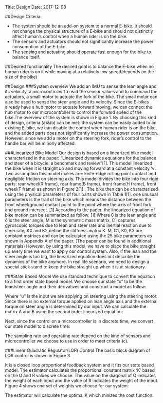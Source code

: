 Title: Design
Date: 2017-12-08

##Design Criteria

* The system should be an add-on system to a normal E-bike. It should not change
  the physical structure of a E-bike and should not distinctly affect human’s
  control when a human rider is on the bike.
* The sensors and actuators should not significantly increase the power
  consumption of the E-bike.
* The sensing and actuating should operate fast enough for the bike to balance
  itself.
 
##Desired functionality
The desired goal is to balance the E-bike when no human rider is on it while
moving at a relatively low speed(depends on the size of the bike)
 
##Design
###System overview
We add an IMU to sense the lean angle and its velocity, a microcontroller to read the sensor values and to command the actuators, a small motor to actuate the fork of the bike. The small motor can also be used to sense the steer angle and its velocity. Since the E-bikes already have a hub motor to actuate forward moving, we can connect the hub motor to our microcontroller to control the forward speed of the bike.The overview of the system is shown in Figure 1.
By choosing this kind of design, criteria (a)&(b) can be met: the system can be easily added to an existing E-bike, we can disable the control when human rider is on the bike, and the added parts does not significantly increase the power consumption. However, since we add a motor on the steering fork, rider’s control to the handle bar will be minorly affected. 
 
###Linearized Bike Model
Our design is based on a linearized bike model characterized in the paper: “Linearized dynamics equations for the balance and steer of a bicycle: a benchmark and review”[1]. This model linearized the bike when it is straight up and moving forward at a constant velocity ‘v’. Two assumption this model makes are: knife-edge rolling point contact and negligible friction on steering axis. This model divides the bike into four rigid parts: rear wheel(R frame), rear frame(B frame), front frame(H frame), front wheel(F frame) as shown in Figure 2[1]
.
The bike then can be characterized using the physical parameters of four parts shown in Table 1[1]. one unusual parameters is the trail of the bike which means the distance between the front wheel/ground contact point to the point where the axis of front fork and ground intersect.
 [1]
According to the paper, the linearized equation of bike motion can be summarized as follow:
 [1]
Where θ is the lean angle and δ is the steer angle, M is the symmetric mass matrix, C1 captures gyroscopic torques due to lean and steer rate and inertial reaction due to steer rate, K0 and K2 define the stiffness matrix K. M, C1, K0, K2 are constant matrixes and can be calculated using the 25 bike parameters as shown in Appendix A of the paper. (The paper can be found in additional materials)
However, by using this model, we have to place the bike straight up every time we want to apply our control system. Also, if the lean and the steer angle is too big, the linearized equation does not describe the dynamics of the bike anymore. In real life scenario, we need to design a special stick stand to keep the bike straight up when it is at stationary. 

###State Based Model
We use standard technique to convert the equation to a first order state based model. We choose our state “x” to be the lean/steer angle and their derivatives and construct a model as follow:

Where “u” is the input we are applying on steering using the steering motor. Since there is no external torque applied on lean angle axis and the external torque on steer angle is determined by our input. We can calculate the matrix A and B using the second order linearized equation:

Next, since the control on a microcontroller is in discrete time, we convert our state model to discrete time:



The sampling rate and operating rate depend on the kind of sensors and microcontroller we choose to use in order to meet criteria (c).

###Linear Quadratic Regulator(LQR) Control
The basic block diagram of LQR control is shown in Figure 3. 

It is a closed loop proportional feedback system and it fits our state based model. The estimator calculates the proportional constant matrix ‘K’ based on the Q and R values we choose. The value on the diagonal of Q indicates the weight of each input and the value of R indicates the weight of the input. Figure 4 shows one set of weights we choose for our system:

The estimator will calculate the optimal K which minizes the cost function:
